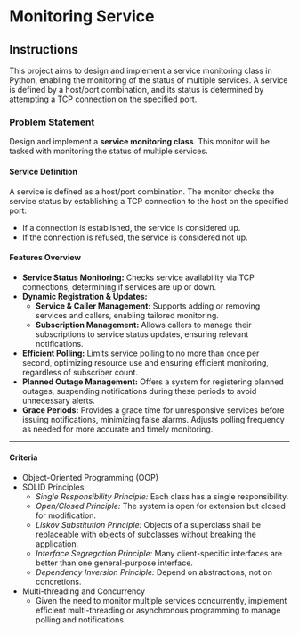 # Monitoring Service

## Instructions
This project aims to design and implement a service monitoring class in Python, enabling the monitoring of the status of multiple services. A service is defined by a host/port combination, and its status is determined by attempting a TCP connection on the specified port.


### Problem Statement
Design and implement a **service monitoring class**. This monitor will be tasked with monitoring the status of multiple services.

#### Service Definition
A service is defined as a host/port combination. The monitor checks the service status by establishing a TCP connection to the host on the specified port:
- If a connection is established, the service is considered up.
- If the connection is refused, the service is considered not up.

#### Features Overview
- **Service Status Monitoring:** Checks service availability via TCP connections, determining if services are up or down.
- **Dynamic Registration & Updates:**
    - **Service & Caller Management:** Supports adding or removing services and callers, enabling tailored monitoring.
    - **Subscription Management:** Allows callers to manage their subscriptions to service status updates, ensuring relevant notifications.
- **Efficient Polling:** Limits service polling to no more than once per second, optimizing resource use and ensuring efficient monitoring, regardless of subscriber count.
- **Planned Outage Management:** Offers a system for registering planned outages, suspending notifications during these periods to avoid unnecessary alerts.
- **Grace Periods:** Provides a grace time for unresponsive services before issuing notifications, minimizing false alarms. Adjusts polling frequency as needed for more accurate and timely monitoring.

<hr>

#### Criteria

* Object-Oriented Programming (OOP)
* SOLID Principles
  - *Single Responsibility Principle:* Each class has a single responsibility.
  - *Open/Closed Principle:* The system is open for extension but closed for modification.
  - *Liskov Substitution Principle:* Objects of a superclass shall be replaceable with objects of subclasses without breaking the application.
  - *Interface Segregation Principle:* Many client-specific interfaces are better than one general-purpose interface.
  - *Dependency Inversion Principle:* Depend on abstractions, not on concretions.
* Multi-threading and Concurrency
  * Given the need to monitor multiple services concurrently, implement efficient multi-threading or asynchronous programming to manage polling and notifications.

